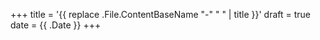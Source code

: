 +++
title = '{{ replace .File.ContentBaseName "-" " " | title }}'
draft = true
date = {{ .Date }}
+++